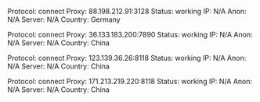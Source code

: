 Protocol: connect
Proxy: 88.198.212.91:3128
Status: working
IP: N/A
Anon: N/A
Server: N/A
Country: Germany

Protocol: connect
Proxy: 36.133.183.200:7890
Status: working
IP: N/A
Anon: N/A
Server: N/A
Country: China

Protocol: connect
Proxy: 123.139.36.26:8118
Status: working
IP: N/A
Anon: N/A
Server: N/A
Country: China

Protocol: connect
Proxy: 171.213.219.220:8118
Status: working
IP: N/A
Anon: N/A
Server: N/A
Country: China

